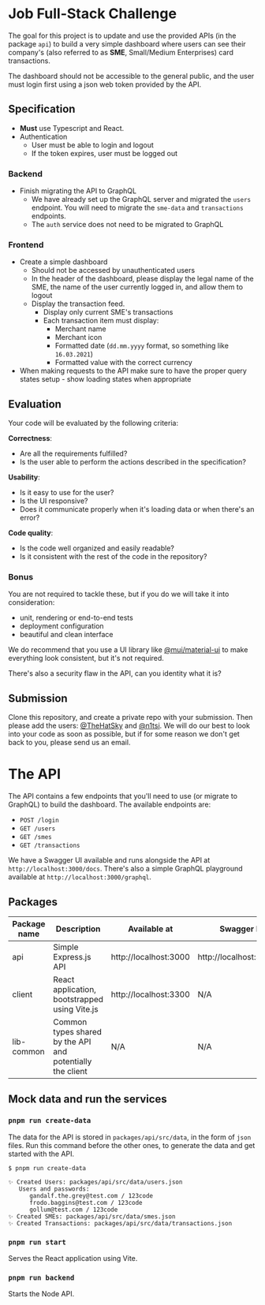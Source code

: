 # Job Full-Stack Challenge

The goal for this project is to update and use the provided APIs (in the package `api`) to build a very simple dashboard where users can see their company's (also referred to as **SME**, Small/Medium Enterprises) card transactions.

The dashboard should not be accessible to the general public, and the user must login first using a json web token provided by the API.

## Specification

- **Must** use Typescript and React.
- Authentication
  - User must be able to login and logout
  - If the token expires, user must be logged out

### Backend
- Finish migrating the API to GraphQL
  - We have already set up the GraphQL server and migrated the `users` endpoint. You will need to migrate the `sme-data` and `transactions` endpoints.
  - The `auth` service does not need to be migrated to GraphQL

### Frontend
- Create a simple dashboard
  - Should not be accessed by unauthenticated users
  - In the header of the dashboard, please display the legal name of the SME, the name of the user currently logged in, and allow them to logout
  - Display the transaction feed.
    - Display only current SME's transactions
    - Each transaction item must display:
      - Merchant name
      - Merchant icon
      - Formatted date (`dd.mm.yyyy` format, so something like `16.03.2021`)
      - Formatted value with the correct currency
- When making requests to the API make sure to have the proper query states setup - show loading states when appropriate

## Evaluation

Your code will be evaluated by the following criteria:

**Correctness**:

- Are all the requirements fulfilled?
- Is the user able to perform the actions described in the specification?

**Usability**:

- Is it easy to use for the user?
- Is the UI responsive?
- Does it communicate properly when it's loading data or when there's an error?

**Code quality**:

- Is the code well organized and easily readable?
- Is it consistent with the rest of the code in the repository?

### Bonus

You are not required to tackle these, but if you do we will take it into consideration:

- unit, rendering or end-to-end tests
- deployment configuration
- beautiful and clean interface

We do recommend that you use a UI library like [@mui/material-ui](https://github.com/mui/material-ui) to make everything look consistent, but it's not required.

There's also a security flaw in the API, can you identity what it is?

## Submission

Clone this repository, and create a private repo with your submission. Then please add the users: [@TheHatSky](https://github.com/TheHatSky) and [@n1tsi](https://github.com/n1tsi). We will do our best to look into your code as soon as possible, but if for some reason we don't get back to you, please send us an email.

# The API

The API contains a few endpoints that you'll need to use (or migrate to GraphQL) to build the dashboard. The available endpoints are:

- `POST /login`
- `GET /users`
- `GET /smes`
- `GET /transactions`

We have a Swagger UI available and runs alongside the API at `http://localhost:3000/docs`.
There's also a simple GraphQL playground available at `http://localhost:3000/graphql`.

## Packages

| Package name | Description                                               | Available at          | Swagger Docs               |
| ------------ | --------------------------------------------------------- | --------------------- | -------------------------- |
| api          | Simple Express.js API                                     | http://localhost:3000 | http://localhost:3000/docs |
| client       | React application, bootstrapped using Vite.js             | http://localhost:3300 | N/A                        |
| lib-common   | Common types shared by the API and potentially the client | N/A                   | N/A                        |

## Mock data and run the services

### `pnpm run create-data`

The data for the API is stored in `packages/api/src/data`, in the form of `json` files. Run this command before the other ones, to generate the data and get started with the API.

```
$ pnpm run create-data

✨ Created Users: packages/api/src/data/users.json
   Users and passwords:
      gandalf.the.grey@test.com / 123code
      frodo.baggins@test.com / 123code
      gollum@test.com / 123code
✨ Created SMEs: packages/api/src/data/smes.json
✨ Created Transactions: packages/api/src/data/transactions.json
```

### `pnpm run start`

Serves the React application using Vite.

### `pnpm run backend`

Starts the Node API.
